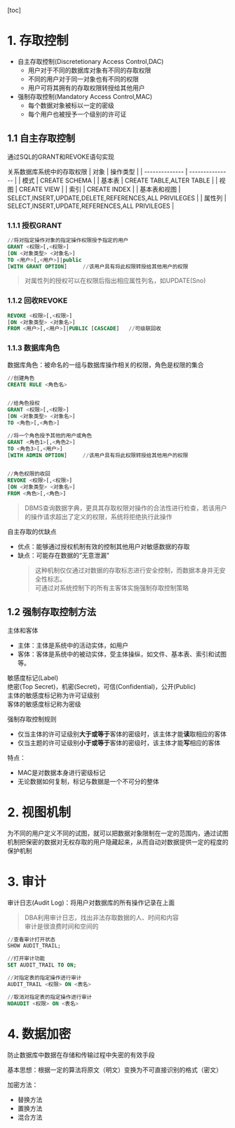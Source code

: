 [toc]

# 1. 存取控制
- 自主存取控制(Discretetionary Access Control,DAC)
    - 用户对于不同的数据库对象有不同的存取权限
    - 不同的用户对于同一对象也有不同的权限
    - 用户可将其拥有的存取权限转授给其他用户
- 强制存取控制(Mandatory Access Control,MAC)
    - 每个数据对象被标以一定的密级
    - 每个用户也被授予一个级别的许可证


## 1.1 自主存取控制

通过SQL的GRANT和REVOKE语句实现

关系数据库系统中的存取权限
| 对象 | 操作类型 |
| -------------- | --------------- |
| 模式 | CREATE SCHEMA |
| 基本表 | CREATE TABLE,ALTER TABLE |
| 视图 | CREATE VIEW |
| 索引 | CREATE INDEX |
| 基本表和视图 | SELECT,INSERT,UPDATE,DELETE,REFERENCES,ALL PRIVILEGES |
| 属性列 | SELECT,INSERT,UPDATE,REFERENCES,ALL PRIVILEGES |

### 1.1.1 授权GRANT
```sql
//将对指定操作对象的指定操作权限授予指定的用户
GRANT <权限>[,<权限>]
[ON <对象类型> <对象名>]
TO <用户>[,<用户>]|public
[WITH GRANT OPTION]     //该用户具有将此权限转授给其他用户的权限
```
> 对属性列的授权可以在权限后指出相应属性列名，如UPDATE(Sno)

### 1.1.2 回收REVOKE
```sql
REVOKE <权限>[,<权限>]
[ON <对象类型> <对象名>]
FROM <用户>[,<用户>]|PUBLIC [CASCADE]   //可级联回收
```



### 1.1.3 数据库角色

数据库角色：被命名的一组与数据库操作相关的权限，角色是权限的集合

```sql
//创建角色
CREATE RULE <角色名>


//给角色授权
GRANT <权限>[,<权限>]
[ON <对象类型> <对象名>]
TO <角色>[,<角色>]

//将一个角色授予其他的用户或角色
GRANT <角色1>[,<角色2>]
TO <角色3>[,<用户>]
[WITH ADMIN OPTION]     //该用户具有将此权限转授给其他用户的权限


//角色权限的收回
REVOKE <权限>[,<权限>]
[ON <对象类型> <对象名>]
FROM <角色>[,<角色>]    
```
> DBMS查询数据字典，更具其存取权限对操作的合法性进行检查，若该用户的操作请求超出了定义的权限，系统将拒绝执行此操作


自主存取的优缺点
- 优点：能够通过授权机制有效的控制其他用户对敏感数据的存取
- 缺点：可能存在数据的“无意泄漏”
    > 这种机制仅仅通过对数据的存取标志进行安全控制，而数据本身并无安全性标志。  
    > 可通过对系统控制下的所有主客体实施强制存取控制策略


## 1.2 强制存取控制方法

主体和客体
- 主体：主体是系统中的活动实体，如用户
- 客体：客体是系统中的被动实体，受主体操纵，如文件、基本表、索引和试图等。


敏感度标记(Label)  
绝密(Top Secret)，机密(Secret)，可信(Confidential)，公开(Public)  
主体的敏感度标记称为许可证级别  
客体的敏感度标记称为密级


强制存取控制规则
- 仅当主体的许可证级别**大于或等于**客体的密级时，该主体才能**读**取相应的客体
- 仅当主题的许可证级别**小于或等于**客体的密级时，该主体才能**写**相应的客体


特点：
- MAC是对数据本身进行密级标记
- 无论数据如何复制，标记与数据是一个不可分的整体



# 2. 视图机制

为不同的用户定义不同的试图，就可以把数据对象限制在一定的范围内，通过试图机制把保密的数据对无权存取的用户隐藏起来，从而自动对数据提供一定的程度的保护机制





# 3. 审计

审计日志(Audit Log)：将用户对数据库的所有操作记录在上面

> DBA利用审计日志，找出非法存取数据的人、时间和内容  
> 审计是很浪费时间和空间的

```sql
//查看审计打开状态
SHOW AUDIT_TRAIL;

//打开审计功能
SET AUDIT_TRAIL TO ON;

//对指定表的指定操作进行审计
AUDIT_TRAIL <权限> ON <表名>

//取消对指定表的指定操作进行审计
NOAUDIT <权限> ON <表名>
```


# 4. 数据加密

防止数据库中数据在存储和传输过程中失密的有效手段

基本思想：根据一定的算法将原文（明文）变换为不可直接识别的格式（密文）

加密方法：
- 替换方法
- 置换方法
- 混合方法
